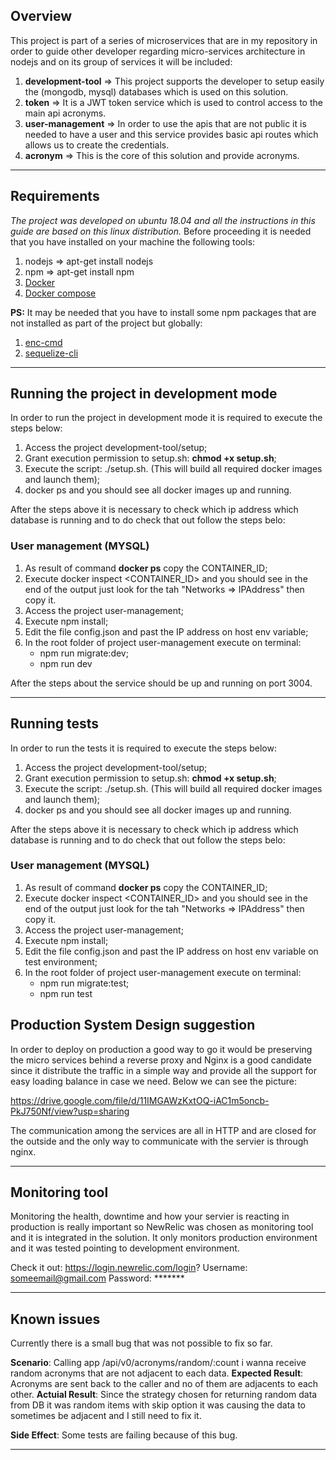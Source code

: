 ## Overview

This project is part of a series of microservices that are in my repository in order to guide other developer regarding micro-services architecture in nodejs and on its group of services it will be included:

1. **development-tool** => This project supports the developer to setup easily the (mongodb, mysql) databases which is used on this solution.
2. **token** => It is a JWT token service which is used to control access to the main api acronyms.
3. **user-management** => In order to use the apis that are not public it is needed to have a user and this service provides basic api routes which allows us to create the credentials.
4. **acronym** => This is the core of this solution and provide acronyms.

---

## Requirements

*The project was developed on ubuntu 18.04 and all the instructions in this guide are based on this linux distribution.*
Before proceeding it is needed that you have installed on your machine the following tools:

1. nodejs => apt-get install nodejs
2. npm => apt-get install npm
3. [Docker](https://docs.docker.com/engine/install/ubuntu/)
4. [Docker compose](https://docs.docker.com/compose/install/)

**PS:** It may be needed that you have to install some npm packages that are not installed as part of the project but globally:

1. [enc-cmd](https://www.npmjs.com/package/env-cmd)
2. [sequelize-cli](https://www.npmjs.com/package/sequelize-cli)

---

## Running the project in development mode

In order to run the project in development mode it is required to execute the steps below:

1. Access the project development-tool/setup;
2. Grant execution permission to setup.sh: **chmod +x setup.sh**;
3. Execute the script: ./setup.sh. (This will build all required docker images and launch them);
4. docker ps and you should see all docker images up and running.

After the steps above it is necessary to check which ip address which database is running and to do check that out follow the steps belo:

### User management (MYSQL)
1. As result of command **docker ps** copy the CONTAINER_ID;
2. Execute docker inspect <CONTAINER_ID> and you should see in the end of the output just look for the tah "Networks => IPAddress" then copy it.
3. Access the project user-management;
4. Execute npm install;
5. Edit the file config.json and past the IP address on host env variable;
6. In the root folder of project user-management execute on terminal:
	- npm run migrate:dev;
	- npm run dev

After the steps about the service should be up and running on port 3004.

---

## Running tests

In order to run the tests it is required to execute the steps below:

1. Access the project development-tool/setup;
2. Grant execution permission to setup.sh: **chmod +x setup.sh**;
3. Execute the script: ./setup.sh. (This will build all required docker images and launch them);
4. docker ps and you should see all docker images up and running.

After the steps above it is necessary to check which ip address which database is running and to do check that out follow the steps belo:

### User management (MYSQL)

1. As result of command **docker ps** copy the CONTAINER_ID;
2. Execute docker inspect <CONTAINER_ID> and you should see in the end of the output just look for the tah "Networks => IPAddress" then copy it.
3. Access the project user-management;
4. Execute npm install;
5. Edit the file config.json and past the IP address on host env variable on test environment;
6. In the root folder of project user-management execute on terminal:
	- npm run migrate:test;
	- npm run test

## Production System Design suggestion

In order to deploy on production a good way to go it would be preserving the micro services behind a reverse proxy and Nginx is a good candidate since it distribute the traffic in a simple way and provide all the support for easy loading balance in case we need.
Below we can see the picture:

https://drive.google.com/file/d/11IMGAWzKxtOQ-iAC1m5oncb-PkJ750Nf/view?usp=sharing

The communication among the services are all in HTTP and are closed for the outside and the only way to communicate with the servier is through nginx.

---

## Monitoring tool

Monitoring the health, downtime and how your servier is reacting in production is really important so NewRelic was chosen as monitoring tool and it is integrated in the solution.
It only monitors production environment and it was tested pointing to development environment.

Check it out: https://login.newrelic.com/login?
Username: someemail@gmail.com
Password: *******

---

## Known issues

Currently there is a small bug that was not possible to fix so far.

**Scenario**: Calling app /api/v0/acronyms/random/:count i wanna receive random acronyms that are not adjacent to each data.
**Expected Result**: Acronyms are sent back to the caller and no of them are adjacents to each other.
**Actuial Result**: Since the strategy chosen for returning random data from DB it was random items with skip option it was causing the data to sometimes be adjacent and I still need to fix it.

**Side Effect**: Some tests are failing because of this bug.

---
